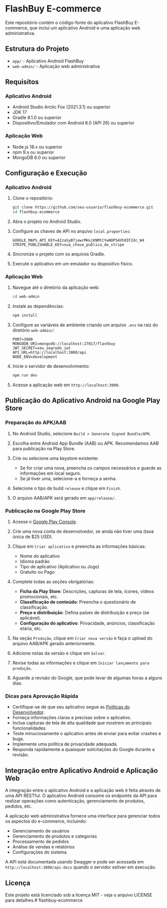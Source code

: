 # FlashBuy E-commerce

Este repositório contém o código-fonte do aplicativo FlashBuy E-commerce, que inclui um aplicativo Android e uma aplicação web administrativa.

## Estrutura do Projeto

- `app/` - Aplicativo Android FlashBuy
- `web-admin/` - Aplicação web administrativa

## Requisitos

### Aplicativo Android
- Android Studio Arctic Fox (2021.3.1) ou superior
- JDK 17
- Gradle 8.1.0 ou superior
- Dispositivo/Emulador com Android 8.0 (API 26) ou superior

### Aplicação Web
- Node.js 18.x ou superior
- npm 9.x ou superior
- MongoDB 6.0 ou superior

## Configuração e Execução

### Aplicativo Android

1. Clone o repositório:
   ```bash
   git clone https://github.com/seu-usuario/flashbuy-ecommerce.git
   cd flashbuy-ecommerce
   ```

2. Abra o projeto no Android Studio.

3. Configure as chaves de API no arquivo `local.properties`:
   ```properties
   GOOGLE_MAPS_API_KEY=AIzaSyB7jewrMHxjKNMtCYwNOPSAVh8IF2dc_W4
   STRIPE_PUBLISHABLE_KEY=sua_chave_publica_do_stripe
   ```

4. Sincronize o projeto com os arquivos Gradle.

5. Execute o aplicativo em um emulador ou dispositivo físico.

### Aplicação Web

1. Navegue até o diretório da aplicação web:
   ```bash
   cd web-admin
   ```

2. Instale as dependências:
   ```bash
   npm install
   ```

3. Configure as variáveis de ambiente criando um arquivo `.env` na raiz do diretório `web-admin/`:
   ```env
   PORT=3000
   MONGODB_URI=mongodb://localhost:27017/flashbuy
   JWT_SECRET=seu_segredo_jwt
   API_URL=http://localhost:3000/api
   NODE_ENV=development
   ```

4. Inicie o servidor de desenvolvimento:
   ```bash
   npm run dev
   ```

5. Acesse a aplicação web em `http://localhost:3000`.

## Publicação do Aplicativo Android na Google Play Store

### Preparação do APK/AAB

1. No Android Studio, selecione `Build > Generate Signed Bundle/APK`.

2. Escolha entre Android App Bundle (AAB) ou APK. Recomendamos AAB para publicação na Play Store.

3. Crie ou selecione uma keystore existente:
   - Se for criar uma nova, preencha os campos necessários e guarde as informações em local seguro.
   - Se já tiver uma, selecione-a e forneça a senha.

4. Selecione o tipo de build `release` e clique em `Finish`.

5. O arquivo AAB/APK será gerado em `app/release/`.

### Publicação na Google Play Store

1. Acesse o [Google Play Console](https://play.google.com/console/).

2. Crie uma nova conta de desenvolvedor, se ainda não tiver uma (taxa única de $25 USD).

3. Clique em `Criar aplicativo` e preencha as informações básicas:
   - Nome do aplicativo
   - Idioma padrão
   - Tipo de aplicativo (Aplicativo ou Jogo)
   - Gratuito ou Pago

4. Complete todas as seções obrigatórias:
   - **Ficha da Play Store**: Descrições, capturas de tela, ícones, vídeos promocionais, etc.
   - **Classificação de conteúdo**: Preencha o questionário de classificação.
   - **Preço e distribuição**: Defina países de distribuição e preço (se aplicável).
   - **Configuração do aplicativo**: Privacidade, anúncios, classificação etária, etc.

5. Na seção `Produção`, clique em `Criar nova versão` e faça o upload do arquivo AAB/APK gerado anteriormente.

6. Adicione notas da versão e clique em `Salvar`.

7. Revise todas as informações e clique em `Iniciar lançamento para produção`.

8. Aguarde a revisão do Google, que pode levar de algumas horas a alguns dias.

### Dicas para Aprovação Rápida

- Certifique-se de que seu aplicativo segue as [Políticas do Desenvolvedor](https://play.google.com/about/developer-content-policy/).
- Forneça informações claras e precisas sobre o aplicativo.
- Inclua capturas de tela de alta qualidade que mostrem as principais funcionalidades.
- Teste minuciosamente o aplicativo antes de enviar para evitar crashes e bugs.
- Implemente uma política de privacidade adequada.
- Responda rapidamente a quaisquer solicitações do Google durante a revisão.

## Integração entre Aplicativo Android e Aplicação Web

A integração entre o aplicativo Android e a aplicação web é feita através de uma API RESTful. O aplicativo Android consome os endpoints da API para realizar operações como autenticação, gerenciamento de produtos, pedidos, etc.

A aplicação web administrativa fornece uma interface para gerenciar todos os aspectos do e-commerce, incluindo:

- Gerenciamento de usuários
- Gerenciamento de produtos e categorias
- Processamento de pedidos
- Análise de vendas e relatórios
- Configurações do sistema

A API está documentada usando Swagger e pode ser acessada em `http://localhost:3000/api-docs` quando o servidor estiver em execução.

## Licença

Este projeto está licenciado sob a licença MIT - veja o arquivo LICENSE para detalhes.#   f l a s h b u y - e c o m m e r c e 
 
 